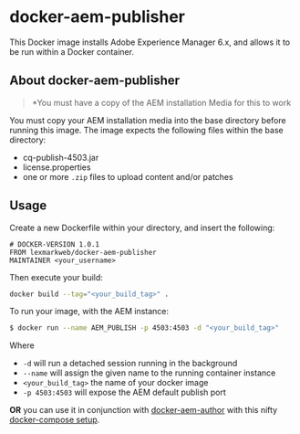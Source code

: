 # docker-aem-publisher

This Docker image installs Adobe Experience Manager 6.x, and allows it
to be run within a Docker container.

## About docker-aem-publisher

> *You must have a copy of the AEM installation Media for this to work

You must copy your AEM installation media into the base directory before
running this image. The image expects the following files within the base directory:
* cq-publish-4503.jar
* license.properties
* one or more `.zip` files to upload content and/or patches

## Usage
Create a new Dockerfile within your directory, and insert the following:

```
# DOCKER-VERSION 1.0.1
FROM lexmarkweb/docker-aem-publisher
MAINTAINER <your_username>
```

Then execute your build:
```bash
docker build --tag="<your_build_tag>" .
```

To run your image, with the AEM instance:
```bash
$ docker run --name AEM_PUBLISH -p 4503:4503 -d "<your_build_tag>"
```
Where
* `-d` will run a detached session running in the background
* `--name` will assign the given name to the running container instance
* `<your_build_tag>` the name of your docker image
* `-p 4503:4503` will expose the AEM default publish port


**OR** you can use it in conjunction with [docker-aem-author](http://github.com/LexmarkWeb/docker-aem-author) with this nifty [docker-compose setup](https://gist.github.com/mikemarr/7d2a86eb913acc8fc8568c00ca42108b).
